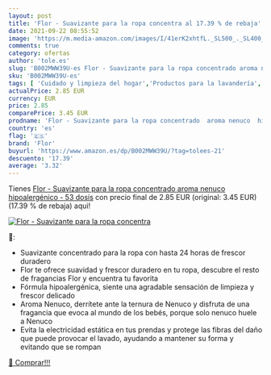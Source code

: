 ```yaml
---
layout: post
title: 'Flor - Suavizante para la ropa concentra al 17.39 % de rebaja'
date: 2021-09-22 08:55:52
image: 'https://m.media-amazon.com/images/I/41erK2xhtfL._SL500_._SL400_.jpg'
comments: true
category: ofertas
author: 'tole.es'
slug: 'B002MWW39U-es Flor - Suavizante para la ropa concentrado aroma nenuco...'
sku: 'B002MWW39U-es'
tags: [ 'Cuidado y limpieza del hogar','Productos para la lavandería','Salud y cuidado personal','Suavizante líquido','flor','nenuco', ]
actualPrice: 2.85 EUR
currency: EUR
price: 2.85
comparePrice: 3.45 EUR
prodname: 'Flor - Suavizante para la ropa concentrado  aroma nenuco  hipoalergénico - 53 dosis'
country: 'es'
flag: '🇪🇸'
brand: 'Flor'
buyurl: 'https://www.amazon.es/dp/B002MWW39U/?tag=tolees-21'
descuento: '17.39'
average: '3.32'
---
```


Tienes [Flor - Suavizante para la ropa concentrado  aroma nenuco  hipoalergénico - 53 dosis](https://www.amazon.es/dp/B002MWW39U/?tag=tolees-21) con precio final de  2.85 EUR (original: 3.45 EUR) (17.39 %  de rebaja) aqui!

[![Flor - Suavizante para la ropa concentra](https://m.media-amazon.com/images/I/41erK2xhtfL._SL500_._SL400_.jpg)](https://www.amazon.es/dp/B002MWW39U/?tag=tolees-21)

🔎:

- Suavizante concentrado para la ropa con hasta 24 horas de frescor duradero
- Flor te ofrece suavidad y frescor duradero en tu ropa, descubre el resto de fragancias Flor y encuentra tu favorita
- Fórmula hipoalergénica, siente una agradable sensación de limpieza y frescor delicado
- Aroma Nenuco, derrítete ante la ternura de Nenuco y disfruta de una fragancia que evoca al mundo de los bebés, porque solo nenuco huele a Nenuco
- Evita la electricidad estática en tus prendas y protege las fibras del daño que puede provocar el lavado, ayudando a mantener su forma y evitando que se rompan

[🛒 Comprar!!!](https://www.amazon.es/dp/B002MWW39U/?tag=tolees-21)
